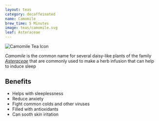 ```yaml
---
layout: teas
category: decaffeinated
name: Camomile
brew_time: 5 Minutes
image: teas/camomile.svg
leaf: Asteraceae
---
```


![Camomile Tea Icon]({{site.baseurl}}/images/camomile.svg)

*Camomile* is the common name for several daisy-like plants of the family [*Asteraceae*](http://en.wikipedia.org/wiki/Asteraceae) that are commonly used to make a herb infusion that can help to induce sleep

## Benefits

- Helps with sleeplessness
- Reduce anxiety
- Fight common colds and other viruses
- Filled with antioxidants
- Can sooth skin iritation